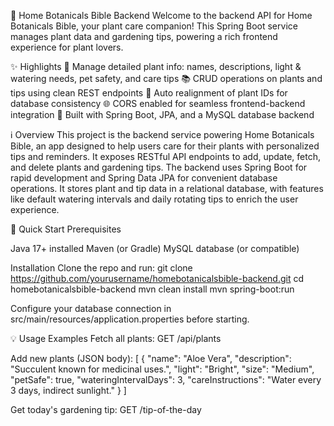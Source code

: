 🌿 Home Botanicals Bible Backend
Welcome to the backend API for Home Botanicals Bible, your plant care companion! This Spring Boot service manages plant data and gardening tips, powering a rich frontend experience for plant lovers.

✨ Highlights
🌱 Manage detailed plant info: names, descriptions, light & watering needs, pet safety, and care tips
📚 CRUD operations on plants and tips using clean REST endpoints
🔄 Auto realignment of plant IDs for database consistency
🌐 CORS enabled for seamless frontend-backend integration
🚀 Built with Spring Boot, JPA, and a MySQL database backend

ℹ️ Overview
This project is the backend service powering Home Botanicals Bible, an app designed to help users care for their plants with personalized tips and reminders. It exposes RESTful API endpoints to add, update, fetch, and delete plants and gardening tips.
The backend uses Spring Boot for rapid development and Spring Data JPA for convenient database operations. It stores plant and tip data in a relational database, with features like default watering intervals and daily rotating tips to enrich the user experience.

🚀 Quick Start
Prerequisites

Java 17+ installed
Maven (or Gradle)
MySQL database (or compatible)

Installation
Clone the repo and run:
git clone https://github.com/yourusername/homebotanicalsbible-backend.git
cd homebotanicalsbible-backend
mvn clean install
mvn spring-boot:run

Configure your database connection in src/main/resources/application.properties before starting.

💡 Usage Examples
Fetch all plants:
GET /api/plants

Add new plants (JSON body):
[
  {
    "name": "Aloe Vera",
    "description": "Succulent known for medicinal uses.",
    "light": "Bright",
    "size": "Medium",
    "petSafe": true,
    "wateringIntervalDays": 3,
    "careInstructions": "Water every 3 days, indirect sunlight."
  }
]

Get today's gardening tip:
GET /tip-of-the-day

